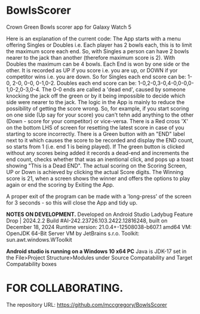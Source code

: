 # BowlsScorer
Crown Green Bowls scorer app for Galaxy Watch 5

Here is an explanation of the current code:
The App starts with a menu offering Singles or Doubles i.e. Each player has 2 bowls each, this is to limit the maximum score each end.
So, with Singles a person can have 2 bowls nearer to the jack than another (therefore maximum score is 2). With Doubles the maximum can be 4 bowls.
Each End is won by one side or the other.
It is recorded as UP if you score i.e. you are up, or DOWN if yor competitor wins i.e. you are down.
So for Singles each end score can be: 1-0, 2-0, 0-0, 0-1,0-2.
Doubles each end score can be: 1-0,2-0,3-0,4-0,0-0,0-1,0-2,0-3,0-4.
The 0-0 ends are called a 'dead end', caused by someone knocking the jack off the green or by it being impossible to decide which side were nearer to the jack.
The logic in the App is mainly to reduce the possibility of getting the score wrong.
So, for example,  if you start scoring on one side (Up say for your score) you can't tehn add anything to the other (Down - score for your competitor) or vice-versa.
There is a Red cross 'X' on the bottom LHS of screen for resetting the latest score in case of you starting to score incorrectly.
There is a Green button with an "END" label next to it which causes the score to be recorded and display the END count, so starts from 1 (i.e. end 1 is being played).
If The green button is clicked without any scores being added it records a dead-end and increments the end count, checks whether that was an inentional click, and pops up a toast showing "This is a Dead END". 
The actual scoring on the Scoring Screen, UP or Down is achieved by clicking the actual Score digits.
The Winning score is 21, when a screen shows the winner and offers the options to play again or end the scoring by Exiting the App.

A proper exit of the program can be made with a 'long-press' of the screen for 3 seconds - so this will close the App and tidy up.

**NOTES ON DEVELOPMENT.**
Developed on Android Studio Ladybug Feature Drop | 2024.2.2
Build #AI-242.23726.103.2422.12816248, built on December 18, 2024
Runtime version: 21.0.4+-12508038-b607.1 amd64
VM: OpenJDK 64-Bit Server VM by JetBrains s.r.o.
Toolkit: sun.awt.windows.WToolkit

**Android studio is running on a Windows 10 x64 PC**
Java is JDK-17 set in the File>Project Structure>Modules under Source Compatability and Target Compatability boxes 

FOR COLLABORATING.
==================
The repository URL:
https://github.com/mccgregory/BowlsScorer
 
